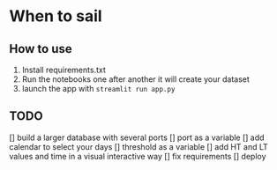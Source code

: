 # When to sail

## How to use 
1. Install requirements.txt
2. Run the notebooks one after another it will create your dataset
3. launch the app with `streamlit run app.py`

## TODO
[] build a larger database with several ports
[] port as a variable
[] add calendar to select your days
[] threshold as a variable
[] add HT and LT values and time in a visual interactive way
[] fix requirements
[] deploy